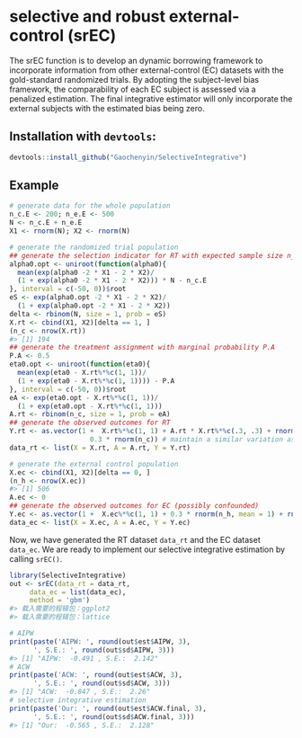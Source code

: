 
<!-- README.md is generated from README.Rmd. Please edit that file -->

# selective and robust external-control (srEC)

<!-- badges: start -->
<!-- badges: end -->

The srEC function is to develop an dynamic borrowing framework to
incorporate information from other external-control (EC) datasets with
the gold-standard randomized trials. By adopting the subject-level bias
framework, the comparability of each EC subject is assessed via a
penalized estimation. The final integrative estimator will only
incorporate the external subjects with the estimated bias being zero.

## Installation with `devtools`:

``` r
devtools::install_github("Gaochenyin/SelectiveIntegrative")
```

## Example

``` r
# generate data for the whole population
n_c.E <- 200; n_e.E <- 500
N <- n_c.E + n_e.E
X1 <- rnorm(N); X2 <- rnorm(N)

# generate the randomized trial population 
## generate the selection indicator for RT with expected sample size n_c.E
alpha0.opt <- uniroot(function(alpha0){
  mean(exp(alpha0 -2 * X1 - 2 * X2)/
  (1 + exp(alpha0 -2 * X1 - 2 * X2))) * N - n_c.E
}, interval = c(-50, 0))$root
eS <- exp(alpha0.opt -2 * X1 - 2 * X2)/
  (1 + exp(alpha0.opt -2 * X1 - 2 * X2))
delta <- rbinom(N, size = 1, prob = eS)
X.rt <- cbind(X1, X2)[delta == 1, ]
(n_c <- nrow(X.rt))
#> [1] 194
## generate the treatment assignment with marginal probability P.A
P.A <- 0.5
eta0.opt <- uniroot(function(eta0){
  mean(exp(eta0 - X.rt%*%c(1, 1))/
  (1 + exp(eta0 - X.rt%*%c(1, 1)))) - P.A
}, interval = c(-50, 0))$root
eA <- exp(eta0.opt - X.rt%*%c(1, 1))/
  (1 + exp(eta0.opt - X.rt%*%c(1, 1)))
A.rt <- rbinom(n_c, size = 1, prob = eA)
## generate the observed outcomes for RT
Y.rt <- as.vector(1 +  X.rt%*%c(1, 1) + A.rt * X.rt%*%c(.3, .3) + rnorm(n_c) + 
                    0.3 * rnorm(n_c)) # maintain a similar variation as the EC
data_rt <- list(X = X.rt, A = A.rt, Y = Y.rt)

# generate the external control population
X.ec <- cbind(X1, X2)[delta == 0, ]
(n_h <- nrow(X.ec))
#> [1] 506
A.ec <- 0
## generate the observed outcomes for EC (possibly confounded)
Y.ec <- as.vector(1 +  X.ec%*%c(1, 1) + 0.3 * rnorm(n_h, mean = 1) + rnorm(n_h))
data_ec <- list(X = X.ec, A = A.ec, Y = Y.ec)
```

Now, we have generated the RT dataset `data_rt` and the EC dataset
`data_ec`. We are ready to implement our selective integrative
estimation by calling `srEC()`.

``` r
library(SelectiveIntegrative)
out <- srEC(data_rt = data_rt,
     data_ec = list(data_ec),
     method = 'gbm')
#> 载入需要的程辑包：ggplot2
#> 载入需要的程辑包：lattice
```

``` r
# AIPW
print(paste('AIPW: ', round(out$est$AIPW, 3), 
      ', S.E.: ', round(out$sd$AIPW, 3)))
#> [1] "AIPW:  -0.491 , S.E.:  2.142"
# ACW
print(paste('ACW: ', round(out$est$ACW, 3), 
      ', S.E.: ', round(out$sd$ACW, 3)))
#> [1] "ACW:  -0.847 , S.E.:  2.26"
# selective integrative estimation
print(paste('Our: ', round(out$est$ACW.final, 3), 
      ', S.E.: ', round(out$sd$ACW.final, 3)))
#> [1] "Our:  -0.565 , S.E.:  2.128"
```
